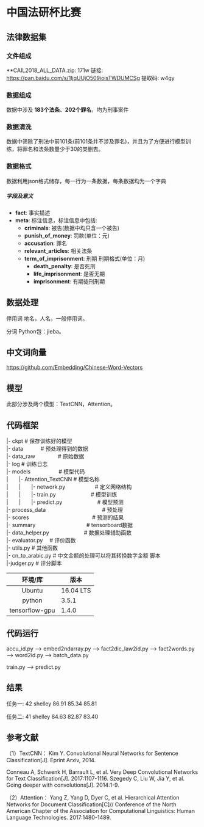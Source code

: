 # 中国法研杯比赛

## 法律数据集

### 文件组成
**CAIL2018_ALL_DATA.zip: 171w  链接: https://pan.baidu.com/s/1IjqUUjO509ioisTWDUMCSg 提取码: w4gy

### 数据组成
数据中涉及 **183个法条**、**202个罪名**，均为刑事案件

### 数据清洗
数据中筛除了刑法中前101条(前101条并不涉及罪名)，并且为了方便进行模型训练，将罪名和法条数量少于30的类删去。

### 数据格式
数据利用json格式储存，每一行为一条数据，每条数据均为一个字典
##### 字段及意义
* **fact**: 事实描述
* **meta**: 标注信息，标注信息中包括:
	* **criminals**: 被告(数据中均只含一个被告)
	* **punish\_of\_money**: 罚款(单位：元)
	* **accusation**: 罪名
	* **relevant\_articles**: 相关法条
	* **term\_of\_imprisonment**: 刑期
		刑期格式(单位：月)
		* **death\_penalty**: 是否死刑
		* **life\_imprisonment**: 是否无期
		* **imprisonment**: 有期徒刑刑期

## 数据处理
停用词
地名，人名，一般停用词。

分词
Python包：jieba。

## 中文词向量
https://github.com/Embedding/Chinese-Word-Vectors

## 模型
此部分涉及两个模型：TextCNN，Attention。

##  代码框架
|- ckpt       # 保存训练好的模型<br/>
|- data　　　    # 预处理得到的数据<br/>
|- data_raw　　　　   # 原始数据<br/>
|- log                    # 训练日志<br/>
|- models　　　　　  # 模型代码<br/>
|　　|- Attention_TextCNN               # 模型名称<br/>
|　　|　　|- network.py　　　   　　    # 定义网络结构<br/>
|　　|　　|- train.py　　　　  　　      # 模型训练<br/>
|　　|　　|- predict.py　　　  　　    　# 模型预测<br/>
|- process_data　　　　　  　　　　　  # 预处理<br/>
|- scores　　　　   　　　　  　　　   # 预测的结果<br/>
|- summary　　　　　　　　  　       # tensorboard数据<br/>
|- data_helper.py　　　　　   　        # 数据处理辅助函数<br/>
|- evaluator.py　                       # 评价函数<br/>
|- utils.py                             # 其他函数<br/>
|- cn_to_arabic.py                      # 中文金额的处理可以将其转换数字金额 脚本<br/>
|-judger.py                          # 评分脚本<br/>

|环境/库|版本|
|:---------:|----------|
|Ubuntu|16.04 LTS|
|python|3.5.1|
|tensorflow-gpu|1.4.0|

## 代码运行
accu_id.py --> embed2ndarray.py --> fact2dic_law2id.py --> fact2words.py --> word2id.py --> batch_data.py

train.py --> predict.py

## 结果
任务一:
42	shelley	86.91	85.34	85.81

任务二:
41	shelley	84.63	82.87	83.40

## 参考文献
（1）TextCNN：
Kim Y. Convolutional Neural Networks for Sentence Classification[J]. Eprint Arxiv, 2014.<br/>

Conneau A, Schwenk H, Barrault L, et al. Very Deep Convolutional Networks for Text Classification[J]. 2017:1107-1116.
Szegedy C, Liu W, Jia Y, et al. Going deeper with convolutions[J]. 2014:1-9.<br/>

（2）Attention：
Yang Z, Yang D, Dyer C, et al. Hierarchical Attention Networks for Document Classification[C]// Conference of the North American Chapter of the Association for Computational Linguistics: Human Language Technologies. 2017:1480-1489.<br/>

